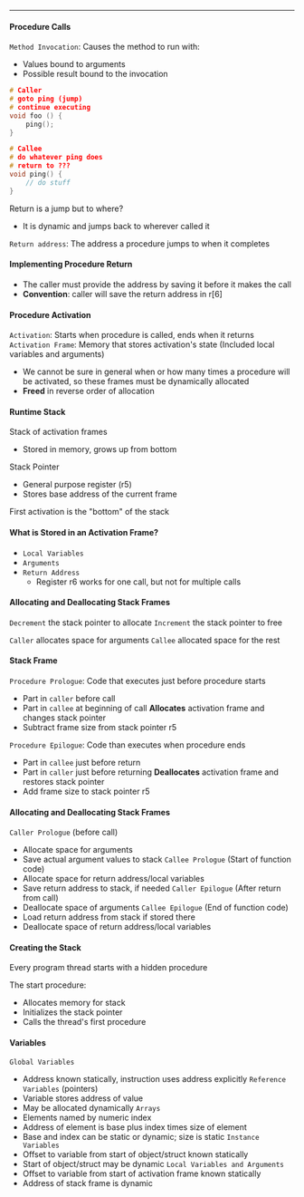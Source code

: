 ***
#### Procedure Calls
`Method Invocation`: Causes the method to run with:
* Values bound to arguments
* Possible result bound to the invocation

```cpp
# Caller
# goto ping (jump)
# continue executing
void foo () {
	ping();
}

# Callee
# do whatever ping does
# return to ???
void ping() {
	// do stuff
}
```

Return is a jump but to where?
* It is dynamic and jumps back to wherever called it

`Return address`: The address a procedure jumps to when it completes


#### Implementing Procedure Return
* The caller must provide the address by saving it before it makes the call
* **Convention**: caller will save the return address in r[6]

#### Procedure Activation
`Activation`: Starts when procedure is called, ends when it returns
`Activation Frame`: Memory that stores activation's state (Included local variables and arguments)
* We cannot be sure in general when or how many times a procedure will be activated, so these frames must be dynamically allocated
* **Freed** in reverse order of allocation

#### Runtime Stack
Stack of activation frames
* Stored in memory, grows up from bottom

Stack Pointer
* General purpose register (r5)
* Stores base address of the current frame

First activation is the "bottom" of the stack

#### What is Stored in an Activation Frame?
* `Local Variables`
* `Arguments`
* `Return Address`
	* Register r6 works for one call, but not for multiple calls

#### Allocating and Deallocating Stack Frames
`Decrement` the stack pointer to allocate
`Increment` the stack pointer to free

`Caller` allocates space for arguments
`Callee` allocated space for the rest

#### Stack Frame
`Procedure Prologue`: Code that executes just before procedure starts
* Part in `caller` before call
* Part in `callee` at beginning of call
**Allocates** activation frame and changes stack pointer
* Subtract frame size from stack pointer r5

`Procedure Epilogue`: Code than executes when procedure ends
* Part in `callee` just before return
* Part in `caller` just before returning
**Deallocates** activation frame and restores stack pointer
* Add frame size to stack pointer r5

#### Allocating and Deallocating Stack Frames
`Caller Prologue` (before call)
* Allocate space for arguments
* Save actual argument values to stack
`Callee Prologue` (Start of function code)
* Allocate space for return address/local variables
* Save return address to stack, if needed
`Caller Epilogue` (After return from call)
* Deallocate space of arguments
`Callee Epilogue` (End of function code)
* Load return address from stack if stored there
* Deallocate space of return address/local variables

#### Creating the Stack
Every program thread starts with a hidden procedure

The start procedure:
* Allocates memory for stack
* Initializes the stack pointer
* Calls the thread's first procedure
#### Variables
`Global Variables`
* Address known statically, instruction uses address explicitly
`Reference Variables` (pointers)
* Variable stores address of value
* May be allocated dynamically
`Arrays`
* Elements named by numeric index
* Address of element is base plus index times size of element
* Base and index can be static or dynamic; size is static
`Instance Variables`
* Offset to variable from start of object/struct known statically
* Start of object/struct may be dynamic
`Local Variables and Arguments`
* Offset to variable from start of activation frame known statically
* Address of stack frame is dynamic
